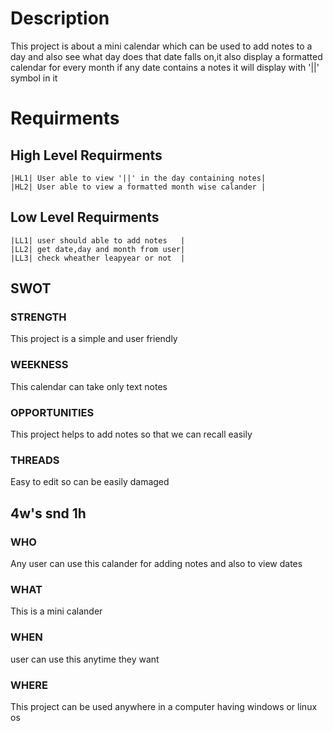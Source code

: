 # Description
This project is about a mini calendar which can be used to add notes to a day and also see what day does that date falls on,it also display a formatted calendar for every month if any date contains a notes it will display with '||' symbol in it
# Requirments
## High Level Requirments
    |HL1| User able to view '||' in the day containing notes|
    |HL2| User able to view a formatted month wise calander |
## Low Level Requirments
    |LL1| user should able to add notes   |
    |LL2| get date,day and month from user|
    |LL3| check wheather leapyear or not  |
## SWOT
 ### STRENGTH
  This project is a simple and user friendly
 ### WEEKNESS
  This calendar can take only text notes
 ### OPPORTUNITIES
 This project helps to add notes so that we can recall easily
 ### THREADS
 Easy to edit so can be easily damaged
## 4w's snd 1h
### WHO
Any user can use this calander for adding notes and also to view dates
### WHAT
This is a mini calander
### WHEN
user can use this anytime they want
### WHERE
This project can be used anywhere in a computer having windows or linux os
